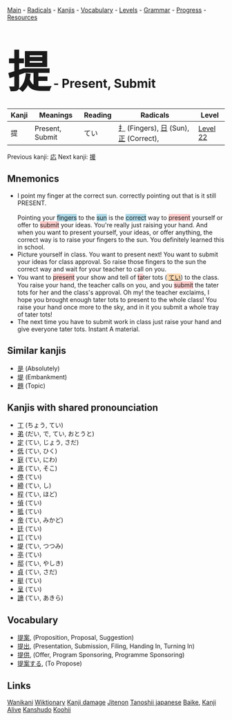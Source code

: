 <style> bigfont {font-size: 100px}</style>
[Main](../README.md) -
[Radicals](../radicals.md) -
[Kanjis](../kanjis.md) -
[Vocabulary](../vocabulary.md) -
[Levels](../levels.md) -
[Grammar](../grammar.md) - 
[Progress](../progress.md) -
[Resources](../resources.md)
# <bigfont> 提</bigfont> - Present, Submit 

| Kanji | Meanings | Reading | Radicals | Level |
| --- | --- | --- | --- | --- |
| 提 | Present, Submit | てい | [扌](../radicals/扌.md) (Fingers), [日](../radicals/日.md) (Sun), [正](../radicals/正.md) (Correct),  | [Level 22](../levels/wk_level22.md) |

Previous kanji: [応](応.md) Next kanji: [援](援.md) 

## Mnemonics
 * I point my finger at the correct sun. correctly pointing out that is it still PRESENT.<br><br>Pointing your <span style="background-color:#ADD8E6"> fingers</span> to the <span style="background-color:#ADD8E6"> sun</span> is the <span style="background-color:#ADD8E6"> correct</span> way to <span style="background-color:#ffcccb"> present</span> yourself or offer to <span style="background-color:#ffcccb"> submit</span> your ideas. You're really just raising your hand. And when you want to present yourself, your ideas, or offer anything, the correct way is to raise your fingers to the sun. You definitely learned this in school.
* Picture yourself in class. You want to present next! You want to submit your ideas for class approval. So raise those fingers to the sun the correct way and wait for your teacher to call on you.
* You want to <span style="background-color:#ffcccb"> present</span> your show and tell of <span style="background-color:#ffcccb"> ta</span>ter tots (<span style="background-color:#fed8b1"> [てい](https://jisho.org/search/てい)</span>) to the class. You raise your hand, the teacher calls on you, and you <span style="background-color:#ffcccb"> submit</span> the tater tots for her and the class's approval. Oh my! the teacher exclaims, I hope you brought enough tater tots to present to the whole class! You raise your hand once more to the sky, and in it you submit a whole tray of tater tots!
* The next time you have to submit work in class just raise your hand and give everyone tater tots. Instant A material.


## Similar kanjis
 * [是](是.md) (Absolutely)
* [堤](堤.md) (Embankment)
* [題](題.md) (Topic)



## Kanjis with shared pronounciation
 * [丁](丁.md) (ちょう, てい)
* [弟](弟.md) (だい, で, てい, おとうと)
* [定](定.md) (てい, じょう, さだ)
* [低](低.md) (てい, ひく)
* [庭](庭.md) (てい, にわ)
* [底](底.md) (てい, そこ)
* [停](停.md) (てい)
* [締](締.md) (てい, し)
* [程](程.md) (てい, ほど)
* [偵](偵.md) (てい)
* [抵](抵.md) (てい)
* [帝](帝.md) (てい, みかど)
* [廷](廷.md) (てい)
* [訂](訂.md) (てい)
* [堤](堤.md) (てい, つつみ)
* [亭](亭.md) (てい)
* [邸](邸.md) (てい, やしき)
* [貞](貞.md) (てい, さだ)
* [艇](艇.md) (てい)
* [呈](呈.md) (てい)
* [諦](諦.md) (てい, あきら)



## Vocabulary
 * [提案](../vocabulary/提.md), (Proposition, Proposal, Suggestion)
* [提出](../vocabulary/提.md), (Presentation, Submission, Filing, Handing In, Turning In)
* [提供](../vocabulary/提.md), (Offer, Program Sponsoring, Programme Sponsoring)
* [提案する](../vocabulary/提.md), (To Propose)




## Links 


[Wanikani](https://www.wanikani.com/kanji/提)
[Wiktionary](https://en.wiktionary.org/wiki/提)
[Kanji damage](http://www.kanjidamage.com/kanji/search?utf8=✓&q=提)
[Jitenon](https://jitenon.com/kanji/提)
[Tanoshii japanese](https://www.tanoshiijapanese.com/dictionary/kanji.cfm?k=提)
[Baike](https://baike.baidu.com/item/提),
[Kanji Alive](https://app.kanjialive.com/提)
[Kanshudo](https://www.kanshudo.com/searchmn?q=提)
[Koohii](https://kanji.koohii.com/study/kanji/提)
